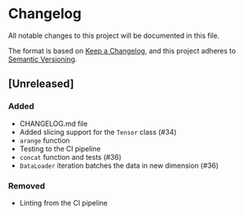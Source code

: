 # Changelog

All notable changes to this project will be documented in this file.

The format is based on [Keep a Changelog](https://keepachangelog.com/en/1.1.0/),
and this project adheres to [Semantic Versioning](https://semver.org/spec/v2.0.0.html).

## [Unreleased]

### Added
- CHANGELOG.md file
- Added slicing support for the `Tensor` class (#34)
- `arange` function
- Testing to the CI pipeline
- `concat` function and tests (#36)
- `DataLoader` iteration batches the data in new dimension (#36)

### Removed
- Linting from the CI pipeline
